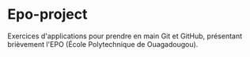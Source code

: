 # Epo-project
Exercices d'applications pour prendre en main Git et GitHub, présentant brièvement l'EPO (École Polytechnique de Ouagadougou).
